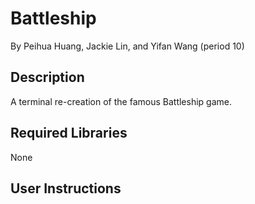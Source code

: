 # Battleship
By Peihua Huang, Jackie Lin, and Yifan Wang (period 10)

## Description
A terminal re-creation of the famous Battleship game.

## Required Libraries
None

## User Instructions 
